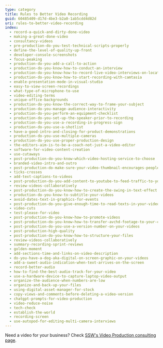 ```yaml
---
type: category
title: Rules to Better Video Recording
guid: 60485409-d17d-4be3-b2a0-1ab5cdd4d82d
uri: rules-to-better-video-recording
index:
  - record-a-quick-and-dirty-done-video
  - making-a-great-done-video
  - consultancy-videos
  - pre-production-do-you-test-technical-scripts-properly
  - define-the-level-of-quality-up-front
  - developer-console-screenshots
  - focus-peaking
  - production-do-you-add-a-call-to-action
  - production-do-you-know-how-to-conduct-an-interview
  - production-do-you-know-how-to-record-live-video-interviews-on-location
  - production-do-you-know-how-to-start-recording-with-camtasia
  - enable-presentation-mode-in-visual-studio
  - easy-to-view-screen-recordings
  - what-type-of-microphone-to-use
  - video-editing-terms
  - unique-office-backgrounds
  - production-do-you-know-the-correct-way-to-frame-your-subject
  - production-do-you-manage-audience-interactivity
  - production-do-you-perform-an-equipment-checklist
  - production-do-you-set-up-the-speaker-prior-to-recording
  - production-do-you-use-a-recording-in-progress-sign
  - production-do-you-use-a-shotlist
  - have-a-good-intro-and-closing-for-product-demonstrations
  - production-do-you-use-multiple-cameras
  - production-do-you-use-proper-production-design
  - the-editors-aim-is-to-be-a-coach-not-just-a-video-editor
  - software-for-video-content-creation
  - use-cutaways
  - post-production-do-you-know-which-video-hosting-service-to-choose
  - branded-video-intro-and-outro
  - post-production-do-make-sure-your-video-thumbnail-encourages-people-to-watch-the-video
  - ticks-crosses
  - add-text-captions-to-videos
  - post-production-do-you-add-content-to-youtube-to-feed-traffic-to-your-other-sites
  - review-videos-collaboratively
  - post-production-do-you-know-how-to-create-the-swing-in-text-effect
  - production-do-you-know-to-subtitle-your-videos
  - avoid-dates-text-in-graphics-for-events
  - post-production-do-you-give-enough-time-to-read-texts-in-your-videos
  - video-cuts
  - test-please-for-video
  - post-production-do-you-know-how-to-promote-videos
  - post-production-do-you-know-how-to-transfer-avchd-footage-to-your-computer
  - post-production-do-you-use-a-version-number-on-your-videos
  - post-production-high-quality
  - post-production-do-you-know-how-to-structure-your-files
  - review-videos-collaboratively
  - summary-recording-sprint-reviews
  - golden-moment
  - add-sections-time-and-links-on-video-description
  - do-you-have-a-dog-aka-digital-on-screen-graphic-on-your-videos
  - add-a-sweet-audio-indication-when-text-arrives-on-the-screen
  - record-better-audio
  - how-to-find-the-best-audio-track-for-your-video
  - use-a-hardware-device-to-capture-laptop-video-output
  - organize-the-audience-when-numbers-are-low
  - organize-and-back-up-your-files
  - using-digital-asset-manager-for-stock
  - copy-views-and-comments-before-deleting-a-video-version
  - chatgpt-prompts-for-video-production
  - video-reduce-noise
  - tech-check
  - establish-the-world
  - recording-screen
  - use-autopod-for-editing-multi-camera-interviews
---
```


Need a video for your business? Check [SSW's Video Production consulting page](https://ssw.com.au/consulting/video-production).

